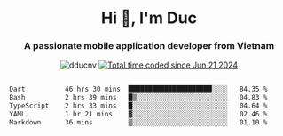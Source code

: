 <h1 align="center">
  Hi 👋, I'm  Duc</h1>
<h3 align="center">A passionate mobile application developer from Vietnam</h3>  
  
<p align="center"> <img src="https://komarev.com/ghpvc/?username=dducnv&label=Profile%20views&color=0e75b6&style=flat" alt="dducnv" /> 
<a href="https://wakatime.com/@4d2a2cd9-1bcb-4dd1-84a4-dce128a35137"><img src="https://wakatime.com/badge/user/4d2a2cd9-1bcb-4dd1-84a4-dce128a35137.svg" alt="Total time coded since Jun 21 2024" /></a>
</p>  

<div style="width: 100vw; overflow-x: auto; flex:center">
  <!--START_SECTION:waka-->

```txt
Dart          46 hrs 30 mins  █████████████████████░░░░   84.35 %
Bash          2 hrs 39 mins   █▒░░░░░░░░░░░░░░░░░░░░░░░   04.83 %
TypeScript    2 hrs 33 mins   █░░░░░░░░░░░░░░░░░░░░░░░░   04.64 %
YAML          1 hr 21 mins    ▓░░░░░░░░░░░░░░░░░░░░░░░░   02.46 %
Markdown      36 mins         ▒░░░░░░░░░░░░░░░░░░░░░░░░   01.10 %
```

<!--END_SECTION:waka-->
</div>




  
